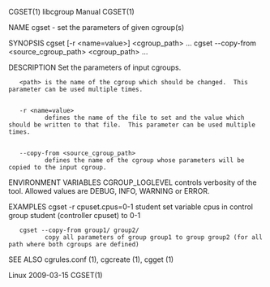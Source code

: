 
CGSET(1)                                                                                       libcgroup Manual                                                                                      CGSET(1)



NAME
       cgset - set the parameters of given cgroup(s)


SYNOPSIS
       cgset [-r <name=value>] <cgroup_path> ...
       cgset --copy-from <source_cgroup_path> <cgroup_path> ...


DESCRIPTION
       Set the parameters of input cgroups.


       <path> is the name of the cgroup which should be changed.  This parameter can be used multiple times.


       -r <name=value>
              defines the name of the file to set and the value which should be written to that file.  This parameter can be used multiple times.


       --copy-from <source_cgroup_path>
              defines the name of the cgroup whose parameters will be copied to the input cgroup.


ENVIRONMENT VARIABLES
       CGROUP_LOGLEVEL
              controls verbosity of the tool. Allowed values are DEBUG, INFO, WARNING or ERROR.


EXAMPLES
       cgset -r cpuset.cpus=0-1 student
              set variable cpus in control group student (controller cpuset) to 0-1


       cgset --copy-from group1/ group2/
              copy all parameters of group group1 to group group2 (for all path where both cgroups are defined)



SEE ALSO
       cgrules.conf (1), cgcreate (1), cgget (1)



Linux                                                                                             2009-03-15                                                                                         CGSET(1)
